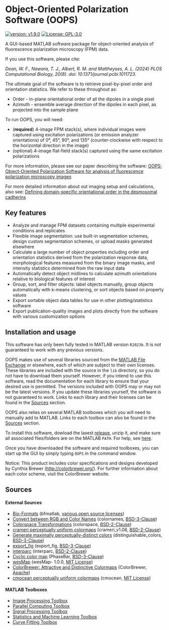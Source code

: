 # Object-Oriented Polarization Software (OOPS)

[![version: v1.9.0](https://img.shields.io/badge/version-v1.9.0-green)](https://github.com/Mattheyses-Lab/OOPS/releases)
[![License: GPL-3.0](https://img.shields.io/badge/license-GPL--3.0-blue)](https://opensource.org/license/gpl-3-0/)

A GUI-based MATLAB software package for object-oriented analysis of fluorescence polarization microscopy (FPM) data.

If you use this software, please cite:

*Dean, W. F., Nawara, T. J., Albert, R. M. and Mattheyses, A. L. (2024) PLOS Computational Biology, 20(8). doi: 10.1371/journal.pcbi.1011723.*

The ultimate goal of the software is to retrieve pixel-by-pixel order and orientation statistics. We refer to these throughout as:
- Order - in-plane orientational order of all the dipoles in a single pixel
- Azimuth - ensemble average direction of the dipoles in each pixel, as projected into the sample plane

To run OOPS, you will need:
- (**required**) 4-image FPM stack(s), where individual images were captured using excitation polarizations (or emission analyzer orientations) of 
0°, 45°, 90°, and 135° (counter-clockwise with respect to the horizontal direction in the image)
- (optional) 4-image flat-field stack(s) captured using the same excitation polarizations

For more information, please see our paper describing the software:
[OOPS: Object-Oriented Polarization Software for analysis of fluorescence polarization microscopy images](https://journals.plos.org/ploscompbiol/article?id=10.1371/journal.pcbi.1011723)

For more detailed information about out imaging setup and calculations, also see:
[Defining domain-specific orientational order in the desmosomal cadherins](https://www.sciencedirect.com/science/article/pii/S0006349522008293)

## Key features

- Analyze and manage FPM datasets containing multiple experimental conditions and replicates
- Flexible image segmentation: use built-in segmentation schemes, design custom segmentation schemes, or upload masks generated elsewhere
- Calculate a large number of object properties including order and orientation statistics derived from the polarization response data, morphological features measured from the binary image masks, and intensity statistics determined from the raw input data
- Automatically detect object midlines to calculate azimuth orientations relative to biological features of interest
- Group, sort, and filter objects: label objects manually, group objects automatically with k-means clustering, or sort objects based on property values
- Export sortable object data tables for use in other plotting/statistics software
- Export publication-quality images and plots directly from the software with various customization options

## Installation and usage

This software has only been fully tested in MATLAB version `R2023b`. It is not guaranteed to work with any previous versions.

OOPS makes use of several libraries sourced from the [MATLAB File Exchange](https://www.mathworks.com/matlabcentral/fileexchange/) or elsewhere, each of which are subject to their own licenses. These libraries are included with the source in the `lib` directory, so you do not have to download them yourself. However, if you intend to use this software, read the documentation for each library to ensure that your desired use is permitted. The versions included with OOPS may or may not be the latest versions. If you update these libraries yourself, the software is not guaranteed to work. Links to each library and their licenses can be found in the [Sources](#sources) section.

OOPS also relies on several MATLAB toolboxes which you will need to manually add to MATLAB. Links to each toolbox can also be found in the [Sources](#sources) section.

To install this software, dowload the lasest [release](https://github.com/Mattheyses-Lab/OOPS/releases), unzip it, and make sure all associated files/folders are on the MATLAB `PATH`. For help, see [here](https://www.mathworks.com/help/matlab/matlab_env/add-remove-or-reorder-folders-on-the-search-path.html).

Once you have downloaded the software and required toolboxes, you can start up the GUI by simply typing `OOPS` in the command window.

Notice: This product includes color specifications and designs developed by Cynthia Brewer (http://colorbrewer.org/). For further information about each color scheme, visit the ColorBrewer website.

## Sources

#### External Sources

- [Bio-Formats](https://www.openmicroscopy.org/bio-formats/) (bfmatlab, [various open source licenses](https://www.openmicroscopy.org/licensing/))
- [Convert between RGB and Color Names](https://www.mathworks.com/matlabcentral/fileexchange/48155-convert-between-rgb-and-color-names) (colornames, [BSD-3-Clause](https://opensource.org/license/bsd-3-clause/))
- [Colorspace Transformations](https://www.mathworks.com/matlabcentral/fileexchange/28790-colorspace-transformations) (colorspace, [BSD-2-Clause](https://opensource.org/license/bsd-2-clause/))
- [crameri perceptually uniform colormaps](https://www.mathworks.com/matlabcentral/fileexchange/68546-crameri-perceptually-uniform-scientific-colormaps) (crameri_v1.08, [BSD-2-Clause](https://opensource.org/license/bsd-2-clause/))
- [Generate maximally perceptually-distinct colors](https://www.mathworks.com/matlabcentral/fileexchange/29702-generate-maximally-perceptually-distinct-colors) (distinguishable_colors, [BSD-3-Clause](https://opensource.org/license/bsd-3-clause/))
- [export_fig](https://www.mathworks.com/matlabcentral/fileexchange/23629-export_fig) (export_fig, [BSD-3-Clause](https://opensource.org/license/bsd-3-clause/))
- [interparc](https://www.mathworks.com/matlabcentral/fileexchange/34874-interparc) (interparc, [BSD-2-Clause](https://opensource.org/license/bsd-2-clause/))
- [Cyclic color map](https://www.mathworks.com/matlabcentral/fileexchange/57020-cyclic-color-map) (PhaseBar, [BSD-3-Clause](https://opensource.org/license/bsd-2-clause/))
- [wesMap](https://github.com/tristangstanford/wesMap) (wesMap- 1.0.0, [MIT License](https://opensource.org/license/mit/))
- [ColorBrewer: Attractive and Distinctive Colormaps](https://www.mathworks.com/matlabcentral/fileexchange/45208-colorbrewer-attractive-and-distinctive-colormaps) (ColorBrewer, [Apache](https://www.apache.org/licenses/LICENSE-2.0))
- [cmocean perceptually uniform colormaps](https://www.mathworks.com/matlabcentral/fileexchange/57773-cmocean-perceptually-uniform-colormaps) (cmocean, [MIT License](https://opensource.org/license/mit/))

#### MATLAB Toolboxes

- [Image Processing Toolbox](https://www.mathworks.com/products/image.html)
- [Parallel Computing Toolbox](https://www.mathworks.com/products/parallel-computing.html)
- [Signal Processing Toolbox](https://www.mathworks.com/products/signal.html)
- [Statistics and Machine Learning Toolbox](https://www.mathworks.com/products/statistics.html)
- [Curve Fitting Toolbox](https://www.mathworks.com/products/curvefitting.html)
